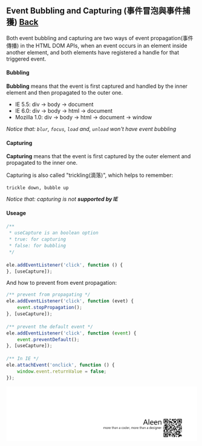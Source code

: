 ## Event Bubbling and Capturing (事件冒泡與事件捕獲) [Back](./../JavaScript.md)

Both event bubbling and capturing are two ways of event propagation(事件傳播) in the HTML DOM APIs, when an event occurs in an element inside another element, and both elements have registered a handle for that triggered event.

#### Bubbling

**Bubbling** means that the event is first captured and handled by the inner element and then propagated to the outer one.

- IE 5.5: div -> body -> document
- IE 6.0: div -> body -> html -> document
- Mozilla 1.0: div -> body -> html -> document -> window

*Notice that: `blur`, `focus`, `load` and, `unload` won't have event bubbling*

#### Capturing

**Capturing** means that the event is first captured by the outer element and propagated to the inner one.

Capturing is also called "trickling(滴落)", which helps to remember:

`trickle down, bubble up`

*Notice that: capturing is not **supported by IE***

#### Useage

```js
/**
 * useCapture is an boolean option
 * true: for capturing
 * false: for bubbling
 */

ele.addEventListener('click', function () {
}, [useCapture]);
```

And how to prevent from event propagation:

```js
/** prevent from propagating */
ele.addEventListener('click', function (evet) {
    event.stopPropagation();
}, [useCapture]);

/** prevent the default event */
ele.addEventListener('click', function (event) {
    event.preventDefault();
}, [useCapture]);

/** In IE */
ele.attachEvent('onclick', function () {
    window.event.returnValue = false;
});
```

<a href="http://aleen42.github.io/" target="_blank" ><img src="./../../../pic/tail.gif"></a>